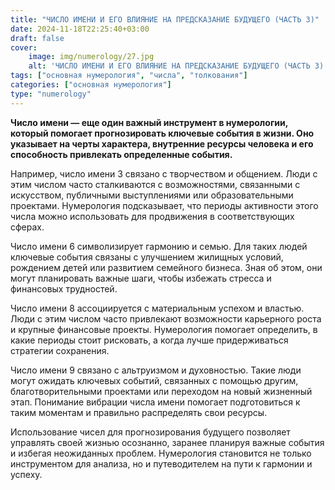 ```yaml
---
title: "ЧИСЛО ИМЕНИ И ЕГО ВЛИЯНИЕ НА ПРЕДСКАЗАНИЕ БУДУЩЕГО (ЧАСТЬ 3)"
date: 2024-11-18T22:25:40+03:00
draft: false
cover:
    image: img/numerology/27.jpg
    alt: 'ЧИСЛО ИМЕНИ И ЕГО ВЛИЯНИЕ НА ПРЕДСКАЗАНИЕ БУДУЩЕГО (ЧАСТЬ 3)'
tags: ["основная нумерология", "числа", "толкования"]
categories: ["основная нумерология"]
type: "numerology"
---
```



**Число имени — еще один важный инструмент в нумерологии, который помогает прогнозировать ключевые события в жизни. Оно указывает на черты характера, внутренние ресурсы человека и его способность привлекать определенные события.**

Например, число имени 3 связано с творчеством и общением. Люди с этим числом часто сталкиваются с возможностями, связанными с искусством, публичными выступлениями или образовательными проектами. Нумерология подсказывает, что периоды активности этого числа можно использовать для продвижения в соответствующих сферах.

Число имени 6 символизирует гармонию и семью. Для таких людей ключевые события связаны с улучшением жилищных условий, рождением детей или развитием семейного бизнеса. Зная об этом, они могут планировать важные шаги, чтобы избежать стресса и финансовых трудностей.

Число имени 8 ассоциируется с материальным успехом и властью. Люди с этим числом часто привлекают возможности карьерного роста и крупные финансовые проекты. Нумерология помогает определить, в какие периоды стоит рисковать, а когда лучше придерживаться стратегии сохранения.

Число имени 9 связано с альтруизмом и духовностью. Такие люди могут ожидать ключевых событий, связанных с помощью другим, благотворительными проектами или переходом на новый жизненный этап. Понимание вибрации числа имени помогает подготовиться к таким моментам и правильно распределять свои ресурсы.

Использование чисел для прогнозирования будущего позволяет управлять своей жизнью осознанно, заранее планируя важные события и избегая неожиданных проблем. Нумерология становится не только инструментом для анализа, но и путеводителем на пути к гармонии и успеху.
